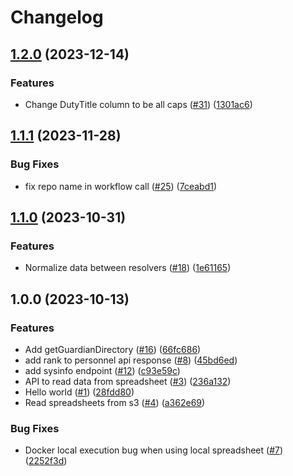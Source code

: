 # Changelog

## [1.2.0](https://github.com/USSF-ORBIT/ussf-personnel-api/compare/1.1.1...1.2.0) (2023-12-14)


### Features

* Change DutyTitle column to be all caps ([#31](https://github.com/USSF-ORBIT/ussf-personnel-api/pull/31)) ([1301ac6](https://github.com/USSF-ORBIT/ussf-personnel-api/commit/1301ac643dd05f1176b3fc7a3d2dc1d5eb4b9d08))

## [1.1.1](https://github.com/USSF-ORBIT/ussf-personnel-api/compare/1.1.0...1.1.1) (2023-11-28)


### Bug Fixes

* fix repo name in workflow call ([#25](https://github.com/USSF-ORBIT/ussf-personnel-api/issues/25)) ([7ceabd1](https://github.com/USSF-ORBIT/ussf-personnel-api/commit/7ceabd11aacc78e503d5530aacea227655cbb47c))

## [1.1.0](https://github.com/USSF-ORBIT/ussf-personnel-api/compare/1.0.0...1.1.0) (2023-10-31)


### Features

* Normalize data between resolvers ([#18](https://github.com/USSF-ORBIT/ussf-personnel-api/issues/18)) ([1e61165](https://github.com/USSF-ORBIT/ussf-personnel-api/commit/1e611658d1be795a11061a7244b244866855f331))

## 1.0.0 (2023-10-13)


### Features

* Add getGuardianDirectory ([#16](https://github.com/USSF-ORBIT/ussf-personnel-api/issues/16)) ([66fc686](https://github.com/USSF-ORBIT/ussf-personnel-api/commit/66fc6867fa03d1a968fc7ff6c2b52303c7f64fc1))
* add rank to personnel api response ([#8](https://github.com/USSF-ORBIT/ussf-personnel-api/issues/8)) ([45bd6ed](https://github.com/USSF-ORBIT/ussf-personnel-api/commit/45bd6ed0aaa95d093ceda01b57ca59f6ddb52f02))
* add sysinfo endpoint ([#12](https://github.com/USSF-ORBIT/ussf-personnel-api/issues/12)) ([c93e59c](https://github.com/USSF-ORBIT/ussf-personnel-api/commit/c93e59c048aeab1ac21fbb06c49a5a8faf74e2ed))
* API to read data from spreadsheet ([#3](https://github.com/USSF-ORBIT/ussf-personnel-api/issues/3)) ([236a132](https://github.com/USSF-ORBIT/ussf-personnel-api/commit/236a13222d78e123aea02936e6a782ef6d683246))
* Hello world ([#1](https://github.com/USSF-ORBIT/ussf-personnel-api/issues/1)) ([28fdd80](https://github.com/USSF-ORBIT/ussf-personnel-api/commit/28fdd802c72e62c88293c6b0fc422c988e0e9544))
* Read spreadsheets from s3 ([#4](https://github.com/USSF-ORBIT/ussf-personnel-api/issues/4)) ([a362e69](https://github.com/USSF-ORBIT/ussf-personnel-api/commit/a362e690e953420fb7cff518aa443ecafa297fe8))


### Bug Fixes

* Docker local execution bug when using local spreadsheet ([#7](https://github.com/USSF-ORBIT/ussf-personnel-api/issues/7)) ([2252f3d](https://github.com/USSF-ORBIT/ussf-personnel-api/commit/2252f3d41a6b2b826500d801a8eb73ec9f2a5114))
